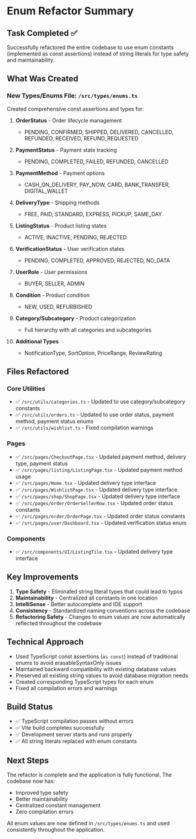 # Enum Refactor Summary

## Task Completed ✅

Successfully refactored the entire codebase to use enum constants (implemented as const assertions) instead of string literals for type safety and maintainability.

## What Was Created

### New Types/Enums File: `/src/types/enums.ts`

Created comprehensive const assertions and types for:

1. **OrderStatus** - Order lifecycle management
   - PENDING, CONFIRMED, SHIPPED, DELIVERED, CANCELLED, REFUNDED, RECEIVED, REFUND_REQUESTED

2. **PaymentStatus** - Payment state tracking  
   - PENDING, COMPLETED, FAILED, REFUNDED, CANCELLED

3. **PaymentMethod** - Payment options
   - CASH_ON_DELIVERY, PAY_NOW, CARD, BANK_TRANSFER, DIGITAL_WALLET

4. **DeliveryType** - Shipping methods
   - FREE, PAID, STANDARD, EXPRESS, PICKUP, SAME_DAY

5. **ListingStatus** - Product listing states
   - ACTIVE, INACTIVE, PENDING, REJECTED

6. **VerificationStatus** - User verification states
   - PENDING, COMPLETED, APPROVED, REJECTED, NO_DATA

7. **UserRole** - User permissions
   - BUYER, SELLER, ADMIN

8. **Condition** - Product condition
   - NEW, USED, REFURBISHED

9. **Category/Subcategory** - Product categorization
   - Full hierarchy with all categories and subcategories

10. **Additional Types**
    - NotificationType, SortOption, PriceRange, ReviewRating

## Files Refactored

### Core Utilities
- ✅ `/src/utils/categories.ts` - Updated to use category/subcategory constants
- ✅ `/src/utils/orders.ts` - Updated to use order status, payment method, payment status enums
- ✅ `/src/utils/wishlist.ts` - Fixed compilation warnings

### Pages
- ✅ `/src/pages/CheckoutPage.tsx` - Updated payment method, delivery type, payment status
- ✅ `/src/pages/listing/ListingPage.tsx` - Updated payment method usage
- ✅ `/src/pages/Home.tsx` - Updated delivery type interface  
- ✅ `/src/pages/WishlistPage.tsx` - Updated delivery type interface
- ✅ `/src/pages/shop/ShopPage.tsx` - Updated delivery type interface
- ✅ `/src/pages/order/OrderSellerRow.tsx` - Updated order status constants
- ✅ `/src/pages/order/OrderPage.tsx` - Updated order status constants  
- ✅ `/src/pages/user/Dashboard.tsx` - Updated verification status enum

### Components
- ✅ `/src/components/UI/ListingTile.tsx` - Updated delivery type interface

## Key Improvements

1. **Type Safety** - Eliminated string literal types that could lead to typos
2. **Maintainability** - Centralized all constants in one location
3. **IntelliSense** - Better autocomplete and IDE support
4. **Consistency** - Standardized naming conventions across the codebase
5. **Refactoring Safety** - Changes to enum values are now automatically reflected throughout the codebase

## Technical Approach

- Used TypeScript const assertions (`as const`) instead of traditional enums to avoid erasableSyntaxOnly issues
- Maintained backward compatibility with existing database values
- Preserved all existing string values to avoid database migration needs
- Created corresponding TypeScript types for each enum
- Fixed all compilation errors and warnings

## Build Status

- ✅ TypeScript compilation passes without errors
- ✅ Vite build completes successfully  
- ✅ Development server starts and runs properly
- ✅ All string literals replaced with enum constants

## Next Steps

The refactor is complete and the application is fully functional. The codebase now has:
- Improved type safety
- Better maintainability
- Centralized constant management
- Zero compilation errors

All enum values are now defined in `/src/types/enums.ts` and used consistently throughout the application.
